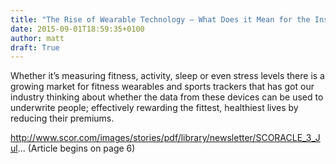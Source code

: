 ```yaml
---
title: "The Rise of Wearable Technology – What Does it Mean for the Insurance Market? "
date: 2015-09-01T18:59:35+0100
author: matt
draft: True
---
```

Whether it’s measuring fitness, activity, sleep or even stress levels there is a growing market for fitness wearables and sports trackers that has got our industry thinking about whether the data from these devices can be used to underwrite people; effectively rewarding the fittest, healthiest lives by reducing their premiums.

http://www.scor.com/images/stories/pdf/library/newsletter/SCORACLE_3_Jul... (Article begins on page 6)
